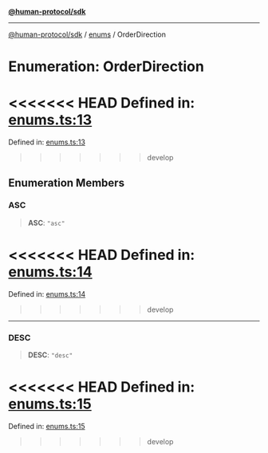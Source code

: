 [**@human-protocol/sdk**](../../README.md)

***

[@human-protocol/sdk](../../modules.md) / [enums](../README.md) / OrderDirection

# Enumeration: OrderDirection

<<<<<<< HEAD
Defined in: [enums.ts:13](https://github.com/humanprotocol/human-protocol/blob/daa33ac30e8a8fd3dd7bbd077ced2e0ab16f7bab/packages/sdk/typescript/human-protocol-sdk/src/enums.ts#L13)
=======
Defined in: [enums.ts:13](https://github.com/humanprotocol/human-protocol/blob/8c6afbe01e352b593635124b575731df11c509c7/packages/sdk/typescript/human-protocol-sdk/src/enums.ts#L13)
>>>>>>> develop

## Enumeration Members

### ASC

> **ASC**: `"asc"`

<<<<<<< HEAD
Defined in: [enums.ts:14](https://github.com/humanprotocol/human-protocol/blob/daa33ac30e8a8fd3dd7bbd077ced2e0ab16f7bab/packages/sdk/typescript/human-protocol-sdk/src/enums.ts#L14)
=======
Defined in: [enums.ts:14](https://github.com/humanprotocol/human-protocol/blob/8c6afbe01e352b593635124b575731df11c509c7/packages/sdk/typescript/human-protocol-sdk/src/enums.ts#L14)
>>>>>>> develop

***

### DESC

> **DESC**: `"desc"`

<<<<<<< HEAD
Defined in: [enums.ts:15](https://github.com/humanprotocol/human-protocol/blob/daa33ac30e8a8fd3dd7bbd077ced2e0ab16f7bab/packages/sdk/typescript/human-protocol-sdk/src/enums.ts#L15)
=======
Defined in: [enums.ts:15](https://github.com/humanprotocol/human-protocol/blob/8c6afbe01e352b593635124b575731df11c509c7/packages/sdk/typescript/human-protocol-sdk/src/enums.ts#L15)
>>>>>>> develop
